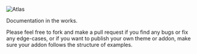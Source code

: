 ![Atlas](https://raw.github.com/0zBug/Atlas/refs/heads/main/Assets/Atlas.svg)

Documentation in the works.

Please feel free to fork and make a pull request if you find any bugs or fix any edge-cases, or if you want to publish your own theme or addon, make sure your addon follows the structure of examples.